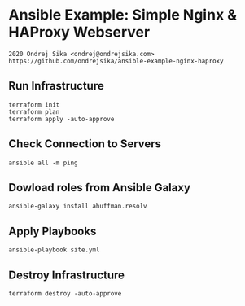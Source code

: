 # Ansible Example: Simple Nginx & HAProxy Webserver

    2020 Ondrej Sika <ondrej@ondrejsika.com>
    https://github.com/ondrejsika/ansible-example-nginx-haproxy

## Run Infrastructure

```
terraform init
terraform plan
terraform apply -auto-approve
```

## Check Connection to Servers

```
ansible all -m ping
```

## Dowload roles from Ansible Galaxy

```
ansible-galaxy install ahuffman.resolv
```

## Apply Playbooks

```
ansible-playbook site.yml
```

## Destroy Infrastructure

```
terraform destroy -auto-approve
```

